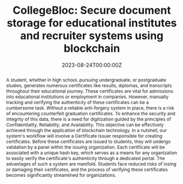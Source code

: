 ---
title: "CollegeBloc: Secure document storage for educational institutes and recruiter systems using blockchain"

# Authors
# If you created a profile for a user (e.g. the default `admin` user), write the username (folder name) here
# and it will be replaced with their full name and linked to their profile.
authors:
  - admin
  - Dhairya Shah
  - Zaheed Shaikh

# Author notes (optional)
# author_notes:
#   - 'Equal contribution'
#   - 'Equal contribution'

date: '2023-08-24T00:00:00Z'
# doi: 'http://dx.doi.org/10.2139/ssrn.4198137'

# Schedule page publish date (NOT publication's date).
# publishDate: '2022-09-23T00:00:00Z'

# Publication type.
# Legend: 0 = Uncategorized; 1 = Conference paper; 2 = Journal article;
# 3 = Preprint / Working Paper; 4 = Report; 5 = Book; 6 = Book section;
# 7 = Thesis; 8 = Patent
publication_types: ['3']

# Publication name and optional abbreviated publication name.
publication: 6th IEEE International Conference on Advances in Science and Technology
publication_short: In ICAST 2023

abstract: "A student, whether in high school, pursuing undergraduate, or postgraduate studies, generates numerous certificates like results, diplomas, and transcripts throughout their educational journey. These certificates are vital for admissions into educational institutions or employment in companies. However, manually tracking and verifying the authenticity of these certificates can be a cumbersome task. Without a reliable anti-forgery system in place, there is a risk of encountering counterfeit graduation certificates. To enhance the security and integrity of this data, there is a need for digitization guided by the principles of Confidentiality, Reliability, and Availability. This objective can be effectively achieved through the application of blockchain technology. In a nutshell, our system's workflow will involve a Certificate Issuer responsible for creating certificates. Before these certificates are issued to students, they will undergo validation by a panel within the issuing organization. Each certificate will be associated with a unique hash key, which serves as a means for any organization to easily verify the certificate's authenticity through a dedicated portal. The advantages of such a system are manifold. Students face reduced risks of losing or damaging their certificates, and the process of verifying these certificates becomes significantly streamlined for organizations. "

# # Summary. An optional shortened abstract.
# summary: Lorem ipsum dolor sit amet, consectetur adipiscing elit. Duis posuere tellus ac convallis placerat. Proin tincidunt magna sed ex sollicitudin condimentum.

tags: []

# Display this page in the Featured widget?
# featured: true

# Custom links (uncomment lines below)
# links:
# - name: Custom Link
#   url: http://example.org

# url_pdf: 'https://deliverypdf.ssrn.com/delivery.php?ID=695120099066117012022110114077066092097036019031031092110084127090071092089114066093056035048125008059096103006075023071125120038022089021065117027094120117105089070058005001081079081083067082126116004121090009083074066023026112093022024019114096024123&EXT=pdf&INDEX=TRUE'
# url_code: 'https://github.com/wowchemy/wowchemy-hugo-themes'
# url_dataset: 'https://adni.loni.usc.edu/data-samples/access-data/'
# url_poster: ''
# url_project: ''
# url_slides: ''
# url_source: 'https://github.com/wowchemy/wowchemy-hugo-themes'
# url_video: 'https://youtube.com'

# Featured image
# To use, add an image named `featured.jpg/png` to your page's folder.
image:
  caption: 
  focal_point: ''
  preview_only: false

# Associated Projects (optional).
#   Associate this publication with one or more of your projects.
#   Simply enter your project's folder or file name without extension.
#   E.g. `internal-project` references `content/project/internal-project/index.md`.
#   Otherwise, set `projects: []`.
# projects:
#   - example

# Slides (optional).
#   Associate this publication with Markdown slides.
#   Simply enter your slide deck's filename without extension.
#   E.g. `slides: "example"` references `content/slides/example/index.md`.
#   Otherwise, set `slides: ""`.
# slides: example
---